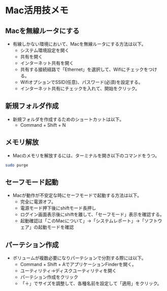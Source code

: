 # Mac活用技メモ

## Macを無線ルータにする
- 有線しかない環境において、Macを無線ルータにする方法は以下。
  - システム環境設定を開く
  - 共有を開く
  - インターネット共有を開く
  - 共有する接続経路で「Ethernet」を選択して、Wifiにチェックをつける。
  - WifiオプションでSSID(任意)、パスワード(必須)を設定する。
  - インターネット共有にチェックを入れて、開始をクリック。

## 新規フォルダ作成
- 新規フォルダを作成するためのショートカットは以下。
  - Command + Shift + N

## メモリ解放
- Macのメモリを解放するには、ターミナルを開き以下のコマンドをうつ。

```bash
sudo purge
```

## セーフモード起動
- Macが動作が不安定な時にセーフモードで起動する方法は以下。
  - 完全に電源オフ。
  - 電源モード押下後にshiftモード長押し
  - ログイン画面表示後にshiftを離して、「セーフモード」表示を確認する。
  - 起動確認は「このMacについて」→「システムレポート」→「ソフトウェア」の起動モードを確認

## パーテション作成
- ボリュームが複数必要になりパーテションで分割する際には以下。
  - Command + Shift + AでアプリケーションFinderを開く。
  - ユーティリティ→ディスクユーティリティを開く
  - パーテション作成をクリック
  - 「＋」でサイズを調整して、各種名前を設定して「適用」をクリック。
